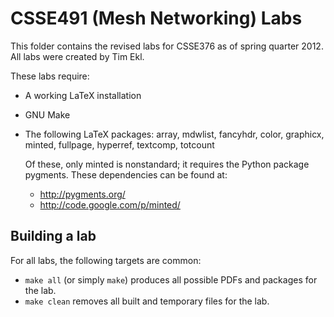 # CSSE491 (Mesh Networking) Labs

This folder contains the revised labs for CSSE376 as of spring quarter
2012. All labs were created by Tim Ekl.

These labs require:

 - A working LaTeX installation
 - GNU Make
 - The following LaTeX packages: array, mdwlist, fancyhdr, color,
   graphicx, minted, fullpage, hyperref, textcomp, totcount
   
   Of these, only minted is nonstandard; it requires the Python
   package pygments. These dependencies can be found at:
   
    - http://pygments.org/
    - http://code.google.com/p/minted/

## Building a lab

For all labs, the following targets are common:

- `make all` (or simply `make`) produces all possible PDFs and packages
  for the lab.
- `make clean` removes all built and temporary files for the lab.
